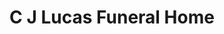 ---
title: "C J Lucas Funeral Home"
url: /kulpmont/c-j-lucas-funeral-home/
shop: funeral directors
---